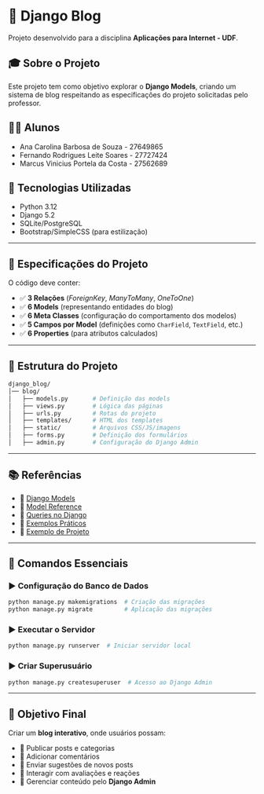 # 📝 Django Blog

Projeto desenvolvido para a disciplina **Aplicações para Internet - UDF**.

## 🎓 Sobre o Projeto
Este projeto tem como objetivo explorar o **Django Models**, criando um sistema de blog respeitando as especificações do projeto solicitadas pelo professor.

## 👨‍🏫 Alunos
- Ana Carolina Barbosa de Souza - 27649865
- Fernando Rodrigues Leite Soares - 27727424
- Marcus Vinicius Portela da Costa - 27562689

## 🔧 Tecnologias Utilizadas
- Python 3.12
- Django 5.2
- SQLite/PostgreSQL
- Bootstrap/SimpleCSS (para estilização)

---

## 📌 Especificações do Projeto
O código deve conter:
- ✅ **3 Relações** (_ForeignKey_, _ManyToMany_, _OneToOne_)
- ✅ **6 Models** (representando entidades do blog)
- ✅ **6 Meta Classes** (configuração do comportamento dos modelos)
- ✅ **5 Campos por Model** (definições como `CharField`, `TextField`, etc.)
- ✅ **6 Properties** (para atributos calculados)

---

## 📂 Estrutura do Projeto
```bash
django_blog/
│── blog/
│   ├── models.py       # Definição das models
│   ├── views.py        # Lógica das páginas
│   ├── urls.py         # Rotas do projeto
│   ├── templates/      # HTML dos templates
│   ├── static/         # Arquivos CSS/JS/imagens
│   ├── forms.py        # Definição dos formulários
│   ├── admin.py        # Configuração do Django Admin
```

---

## 📚 Referências
- 📖 [Django Models](https://docs.djangoproject.com/en/5.1/topics/db/models/)
- 📖 [Model Reference](https://docs.djangoproject.com/en/5.1/ref/models/)
- 📖 [Queries no Django](https://docs.djangoproject.com/en/5.1/topics/db/queries/)
- 📖 [Exemplos Práticos](https://docs.djangoproject.com/en/5.1/topics/db/examples/)
- 📖 [Exemplo de Projeto](https://realpython.com/build-a-blog-from-scratch-django/)

---

## 🚀 Comandos Essenciais
### ▶️ **Configuração do Banco de Dados**
```bash
python manage.py makemigrations  # Criação das migrações
python manage.py migrate         # Aplicação das migrações
```

### ▶️ **Executar o Servidor**
```bash
python manage.py runserver  # Iniciar servidor local
```

### ▶️ **Criar Superusuário**
```bash
python manage.py createsuperuser  # Acesso ao Django Admin
```

---

## 🎯 Objetivo Final
Criar um **blog interativo**, onde usuários possam:
- 🔹 Publicar posts e categorias
- 🔹 Adicionar comentários
- 🔹 Enviar sugestões de novos posts
- 🔹 Interagir com avaliações e reações
- 🔹 Gerenciar conteúdo pelo **Django Admin**
